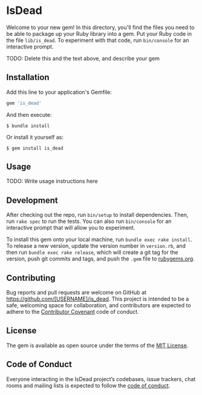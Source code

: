 # IsDead

Welcome to your new gem! In this directory, you'll find the files you need to be able to package up your Ruby library into a gem. Put your Ruby code in the file `lib/is_dead`. To experiment with that code, run `bin/console` for an interactive prompt.

TODO: Delete this and the text above, and describe your gem

## Installation

Add this line to your application's Gemfile:

```ruby
gem 'is_dead'
```

And then execute:

    $ bundle install

Or install it yourself as:

    $ gem install is_dead

## Usage

TODO: Write usage instructions here

## Development

After checking out the repo, run `bin/setup` to install dependencies. Then, run `rake spec` to run the tests. You can also run `bin/console` for an interactive prompt that will allow you to experiment.

To install this gem onto your local machine, run `bundle exec rake install`. To release a new version, update the version number in `version.rb`, and then run `bundle exec rake release`, which will create a git tag for the version, push git commits and tags, and push the `.gem` file to [rubygems.org](https://rubygems.org).

## Contributing

Bug reports and pull requests are welcome on GitHub at https://github.com/[USERNAME]/is_dead. This project is intended to be a safe, welcoming space for collaboration, and contributors are expected to adhere to the [Contributor Covenant](http://contributor-covenant.org) code of conduct.

## License

The gem is available as open source under the terms of the [MIT License](https://opensource.org/licenses/MIT).

## Code of Conduct

Everyone interacting in the IsDead project’s codebases, issue trackers, chat rooms and mailing lists is expected to follow the [code of conduct](https://github.com/[USERNAME]/is_dead/blob/master/CODE_OF_CONDUCT.md).
